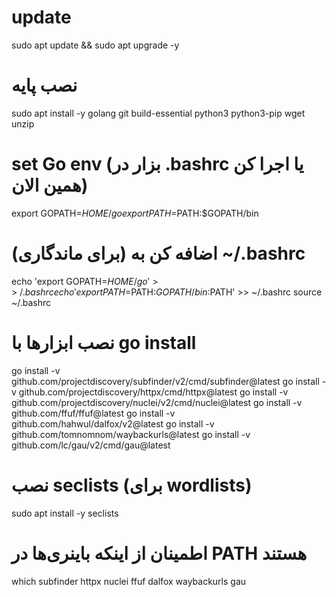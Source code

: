 # update
sudo apt update && sudo apt upgrade -y

# نصب پایه
sudo apt install -y golang git build-essential python3 python3-pip wget unzip

# set Go env (بزار در .bashrc یا اجرا کن همین الان)
export GOPATH=$HOME/go
export PATH=$PATH:$GOPATH/bin

# (برای ماندگاری) اضافه کن به ~/.bashrc
echo 'export GOPATH=$HOME/go' >> ~/.bashrc
echo 'export PATH=$PATH:$GOPATH/bin:$PATH' >> ~/.bashrc
source ~/.bashrc

# نصب ابزارها با go install
go install -v github.com/projectdiscovery/subfinder/v2/cmd/subfinder@latest
go install -v github.com/projectdiscovery/httpx/cmd/httpx@latest
go install -v github.com/projectdiscovery/nuclei/v2/cmd/nuclei@latest
go install -v github.com/ffuf/ffuf@latest
go install -v github.com/hahwul/dalfox/v2@latest
go install -v github.com/tomnomnom/waybackurls@latest
go install -v github.com/lc/gau/v2/cmd/gau@latest

# نصب seclists (برای wordlists)
sudo apt install -y seclists

# اطمینان از اینکه باینری‌ها در PATH هستند
which subfinder httpx nuclei ffuf dalfox waybackurls gau
